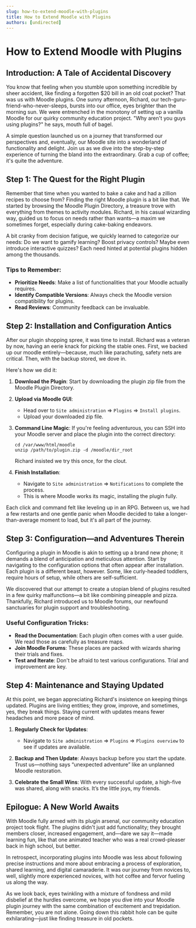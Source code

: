 ```yaml
---
slug: how-to-extend-moodle-with-plugins
title: How to Extend Moodle with Plugins
authors: [undirected]
---
```



# How to Extend Moodle with Plugins

## Introduction: A Tale of Accidental Discovery

You know that feeling when you stumble upon something incredible by sheer accident, like finding a forgotten $20 bill in an old coat pocket? That was us with Moodle plugins. One sunny afternoon, Richard, our tech-guru-friend-who-never-sleeps, bursts into our office, eyes brighter than the morning sun. We were entrenched in the monotony of setting up a vanilla Moodle for our quirky community education project. "Why aren't you guys using plugins?" he says, mouth full of bagel.

A simple question launched us on a journey that transformed our perspectives and, eventually, our Moodle site into a wonderland of functionality and delight. Join us as we dive into the step-by-step experience of turning the bland into the extraordinary. Grab a cup of coffee; it's quite the adventure.

## Step 1: The Quest for the Right Plugin

Remember that time when you wanted to bake a cake and had a zillion recipes to choose from? Finding the right Moodle plugin is a bit like that. We started by browsing the Moodle Plugin Directory, a treasure trove with everything from themes to activity modules. Richard, in his casual wizarding way, guided us to focus on needs rather than wants—a maxim we sometimes forget, especially during cake-baking endeavors.

A bit cranky from decision fatigue, we quickly learned to categorize our needs: Do we want to gamify learning? Boost privacy controls? Maybe even introduce interactive quizzes? Each need hinted at potential plugins hidden among the thousands.

### Tips to Remember:
- **Prioritize Needs**: Make a list of functionalities that your Moodle actually requires.
- **Identify Compatible Versions**: Always check the Moodle version compatibility for plugins.
- **Read Reviews**: Community feedback can be invaluable.

## Step 2: Installation and Configuration Antics

After our plugin shopping spree, it was time to install. Richard was a veteran by now, having an eerie knack for picking the stable ones. First, we backed up our moodle entirely—because, much like parachuting, safety nets are critical. Then, with the backup stored, we dove in.

Here's how we did it:

1. **Download the Plugin**: Start by downloading the plugin zip file from the Moodle Plugin Directory.
2. **Upload via Moodle GUI**:
   - Head over to `Site administration` => `Plugins` => `Install plugins`.
   - Upload your downloaded zip file.
3. **Command Line Magic**:
   If you're feeling adventurous, you can SSH into your Moodle server and place the plugin into the correct directory:

   ```shell
   cd /var/www/html/moodle
   unzip /path/to/plugin.zip -d /moodle/dir_root
   ```

   Richard insisted we try this once, for the clout.

4. **Finish Installation**:
   - Navigate to `Site administration` => `Notifications` to complete the process.
   - This is where Moodle works its magic, installing the plugin fully.

Each click and command felt like leveling up in an RPG. Between us, we had a few restarts and one gentle panic when Moodle decided to take a longer-than-average moment to load, but it's all part of the journey.

## Step 3: Configuration—and Adventures Therein

Configuring a plugin in Moodle is akin to setting up a brand new phone; it demands a blend of anticipation and meticulous attention. Start by navigating to the configuration options that often appear after installation. Each plugin is a different beast, however. Some, like curly-headed toddlers, require hours of setup, while others are self-sufficient.

We discovered that our attempt to create a utopian blend of plugins resulted in a few quirky malfunctions—a bit like combining pineapple and pizza. Thankfully, Richard introduced us to Moodle forums, our newfound sanctuaries for plugin support and troubleshooting.

### Useful Configuration Tricks:
- **Read the Documentation**: Each plugin often comes with a user guide. We read those as carefully as treasure maps.
- **Join Moodle Forums**: These places are packed with wizards sharing their trials and fixes.
- **Test and Iterate**: Don't be afraid to test various configurations. Trial and improvement are key.

## Step 4: Maintenance and Staying Updated

At this point, we began appreciating Richard's insistence on keeping things updated. Plugins are living entities; they grow, improve, and sometimes, yes, they break things. Staying current with updates means fewer headaches and more peace of mind.

1. **Regularly Check for Updates**:
   - Navigate to `Site administration` => `Plugins` => `Plugins overview` to see if updates are available.
2. **Backup and Then Update**:
   Always backup before you start the update. Trust us—nothing says “unexpected adventure” like an unplanned Moodle restoration.

3. **Celebrate the Small Wins**:
   With every successful update, a high-five was shared, along with snacks. It’s the little joys, my friends.

## Epilogue: A New World Awaits

With Moodle fully armed with its plugin arsenal, our community education project took flight. The plugins didn't just add functionality; they brought members closer, increased engagement, and—dare we say it—made learning fun, like that one animated teacher who was a real crowd-pleaser back in high school, but better.

In retrospect, incorporating plugins into Moodle was less about following precise instructions and more about embracing a process of exploration, shared learning, and digital camaraderie. It was our journey from novices to, well, slightly more experienced novices, with hot coffee and fervor fueling us along the way.

As we look back, eyes twinkling with a mixture of fondness and mild disbelief at the hurdles overcome, we hope you dive into your Moodle plugin journey with the same combination of excitement and trepidation. Remember, you are not alone. Going down this rabbit hole can be quite exhilarating—just like finding treasure in old pockets.